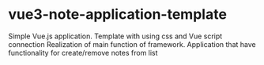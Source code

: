# vue3-note-application-template
Simple Vue.js application. Template with using css and Vue script connection
Realization of main function of framework.
Application that have functionality for create/remove notes from list
